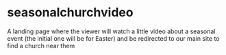 # seasonalchurchvideo
A landing page where the viewer will watch a little video about a seasonal event (the initial one will be for Easter) and be redirected to our main site to find a church near them